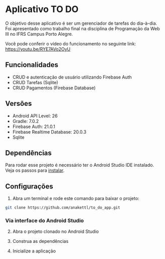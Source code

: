 # Aplicativo TO DO

O objetivo desse aplicativo é ser um gerenciador de tarefas do dia-à-dia. Foi apresentado como trabalho final na disciplina de Programação da Web III no IFRS Campus Porto Alegre.

Você pode conferir o vídeo do funcionamento no seguinte link: https://youtu.be/RYE7AVo2OyU


## Funcionalidades
- CRUD e autenticação de usuário utilizando Firebase Auth
- CRUD Tarefas (Sqlite)
- CRUD Pagamentos (Firebase Database)

## Versões

* Android API Level: 26
* Gradle: 7.0.2
* Firebase Auth: 21.0.1
* Firebase Realtime Database: 20.0.3
* Sqlite

## Dependências
Para rodar esse projeto é necessário ter o Android Studio IDE instalado. Veja os passos para [instalar](https://developer.android.com/studio).

## Configurações
1. Abra um terminal e rode este comando para baixar o projeto:

```sh
git clone https://github.com/anakettl/to_do_app.git
```

### Via interface do Android Studio
2. Abra o projeto clonado no Android Studio

3. Construa as dependências

4. Inicialize a aplicação
